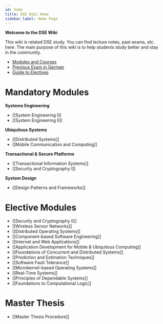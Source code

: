 ```yaml
---
id: home
title: DSE Wiki Home
sidebar_label: Home Page
---
```


**Welcome to the DSE Wiki**

This wiki is related DSE study. You can find lecture notes, past exams, etc. here. The main purpose of this wiki is to help students study better and stay in the community.

* [Modules and Courses](https://tu-dresden.de/ing/informatik/sya/se/master-dse/module-und-lehrveranstaltungen)
* [Previous Exam in German](ftp://ftp.ifsr.de/komplexpruef/)
* [Guide to Electives](https://github.com/ostoc/dsewiki/blob/master/files/Docs/electives.pdf)

# Mandatory Modules

**Systems Engineering**

* [[System Engineering I]]
* [[System Engineering II]]

**Ubiquitous Systems**

* [[Distributed Systems]]
* [[Mobile Communication and Computing]]

**Transactional & Secure Platforms**

* [[Transactional Information Systems]]
* [[Security and Cryptography I]]

**System Design**

* [[Design Patterns and Frameworks]]

# Elective Modules

* [[Security and Cryptography II]]
* [[Wireless Sensor Networks]]
* [[Distributed Operating Systems]]
* [[Component-based Software Engineering]]
* [[Internet and Web Applications]]
* [[Application Development for Mobile & Ubiquitous Computing]]
* [[Foundations of Concurrent and Distributed Systems]]
* [[Prediction and Estimation Techniques]]
* [[Software Fault Tolerance]]
* [[Microkernel-based Operating Systems]]
* [[Real-Time Systems]]
* [[Principles of Dependable Systems]]
* [[Foundations to Computational Logic]]

# Master Thesis

* [[Master Thesis Procedure]]

